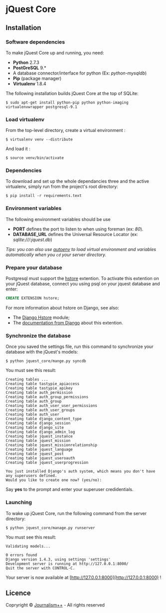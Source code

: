 # jQuest Core
## Installation
### Software dependencies
To make jQuest Core up and running, you need:

* **Python** 2.7.3
* **PostGreSQL** 9.*
* A database connector/interface for python (Ex: *python-mysqldb*)
* **Pip** (package manager)
* **Virtualenv** 1.8.4

The following installation builds jQuest Core at the top of SQLite:

    $ sudo apt-get install python-pip python python-imaging virtualenvwrapper postgresql-9.1 

### Load virtualenv
From the top-level directory, create a virtual environment :

    $ virtualenv venv --distribute

And load it :
    
    $ source venv/bin/activate

### Dependencies
To download and set up the whole dependancies three and the active virtualenv, simply run from the project's root directory:

    $ pip install -r requirements.text

### Environment variables
The following environment variables should be use 

* **PORT** defines the port to listen to when using foreman (ex: *80*).
* **DATABASE_URL** defines the Universal Resource Locator (ex: *sqlite:///:jquest.db*) 
    
*Tips: you can also use [autoenv](https://github.com/kennethreitz/autoenv) to load virtual environment and variables automatically when you `cd` your server directory.*

### Prepare your database
Postgresql must support the [hstore](http://www.postgresql.org/docs/9.0/interactive/hstore.html) extention. To activate this extention on your jQuest database, connect you using psql on your jquest database and enter:

```sql
CREATE EXTENSION hstore;
```

For more information about hstore on Django, see also:
* The [Django Hstore](https://github.com/jordanm/django-hstore) module;
* The [documentation from Django](http://django-orm.readthedocs.org/en/latest/orm-pg-hstore.html) about this extention.

### Synchronize the database
Once you saved the settings file, run this command to synchronize your database with the jQuest's models:

    $ python jquest_core/mange.py syncdb

You must see this result:  
    
    Creating tables ...
    Creating table tastypie_apiaccess
    Creating table tastypie_apikey
    Creating table auth_permission
    Creating table auth_group_permissions
    Creating table auth_group
    Creating table auth_user_user_permissions
    Creating table auth_user_groups
    Creating table auth_user
    Creating table django_content_type
    Creating table django_session
    Creating table django_site
    Creating table django_admin_log
    Creating table jquest_instance
    Creating table jquest_mission
    Creating table jquest_missionrelationship
    Creating table jquest_language
    Creating table jquest_post
    Creating table jquest_useroauth
    Creating table jquest_userprogression

    You just installed Django's auth system, which means you don't have any superusers defined.
    Would you like to create one now? (yes/no): 

Say **yes** to the prompt and enter your superuser credidentials. 


### Launching
To wake up jQuest Core, run the following command from the server directory:

    $ python jquest_core/manage.py runserver

You must see this result:

    Validating models...

    0 errors found
    Django version 1.4.3, using settings 'settings'
    Development server is running at http://127.0.0.1:8000/
    Quit the server with CONTROL-C.

Your server is now available at [http://127.0.0.1:8000](http://127.0.0.1:8000) !

## Licence
Copryright © [Journalism++](http://jplusplus.org) - All rights reserved